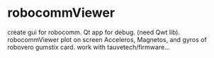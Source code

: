 robocommViewer
==============

create gui for robocomm.
Qt app for debug. (need Qwt lib).
robocommViewer plot on screen Acceleros, Magnetos, and gyros of robovero gumstix card.
work with tauvetech/firmware...

